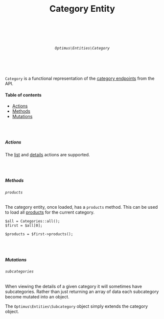 <h1 align="center">
  <br />
  <br />
  Category Entity
  <br />
  <br />
  <br />
</h1>

<h6 align="center">
  <br />
  <code>Optimus\Entities\Category</code>
  <br />
  <br />
  <br />
  <br />
</h6>

`Category` is a functional representation of the [category endpoints](../../api/categories.md)
from the API.

#### Table of contents

* [Actions](#actions)
* [Methods](#methods)
* [Mutations](#mutations)

<br />
<br />

##### Actions

The [list](../actions/list.md) and [details](../actions/details.md) actions are supported.

<br />
<br />

##### Methods

###### `products`

The category entity, once loaded, has a `products` method. This can be used to load all [products](./products.md)
for the current category.

```
$all = Categories::all();
$first = $all[0];

$products = $first->products();
```

<br />
<br />

##### Mutations

###### `subcategories`

When viewing the details of a given category it will sometimes have subcategories.
Rather than just returning an array of data each subcategory become mutated into an object.

The `Optimus\Entities\Subcategory` object simply extends the category object.
